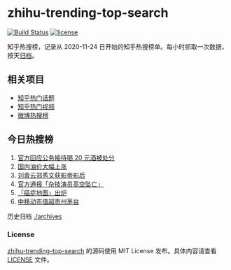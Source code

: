 # zhihu-trending-top-search

[![Build Status](https://github.com/justjavac/zhihu-trending-top-search/workflows/ci/badge.svg?branch=main)](https://github.com/justjavac/zhihu-trending-top-search/actions)
[![license](https://img.shields.io/github/license/justjavac/zhihu-trending-top-search)](https://github.com/justjavac/zhihu-trending-top-search/blob/main/LICENSE)

知乎热搜榜，记录从 2020-11-24 日开始的知乎热搜榜单。每小时抓取一次数据，按天[归档](./archives)。

## 相关项目

- [知乎热门话题](https://github.com/justjavac/zhihu-trending-hot-questions)
- [知乎热门视频](https://github.com/justjavac/zhihu-trending-hot-video)
- [微博热搜榜](https://github.com/justjavac/weibo-trending-hot-search)

## 今日热搜榜

<!-- BEGIN -->
<!-- 最后更新时间 Mon Apr 17 2023 11:07:35 GMT+0800 (China Standard Time) -->

1. [官方回应公务接待喝 20 元酒被处分](https://www.zhihu.com/search?q=%E5%AE%98%E6%96%B9%E5%9B%9E%E5%BA%94%E5%85%AC%E5%8A%A1%E6%8E%A5%E5%BE%85%E5%96%9D%2020%20%E5%85%83%E9%85%92%E8%A2%AB%E5%A4%84%E5%88%86)
1. [国内油价大幅上涨](https://www.zhihu.com/search?q=%E5%9B%BD%E5%86%85%E6%B2%B9%E4%BB%B7%E5%A4%A7%E5%B9%85%E4%B8%8A%E6%B6%A8)
1. [刘青云郑秀文获影帝影后](https://www.zhihu.com/search?q=%E5%88%98%E9%9D%92%E4%BA%91%E9%83%91%E7%A7%80%E6%96%87%E8%8E%B7%E5%BD%B1%E5%B8%9D%E5%BD%B1%E5%90%8E)
1. [官方通报「杂技演员高空坠亡」](https://www.zhihu.com/search?q=%E5%AE%98%E6%96%B9%E9%80%9A%E6%8A%A5%E3%80%8C%E6%9D%82%E6%8A%80%E6%BC%94%E5%91%98%E9%AB%98%E7%A9%BA%E5%9D%A0%E4%BA%A1%E3%80%8D)
1. [「癌症地图」出炉](https://www.zhihu.com/search?q=%E3%80%8C%E7%99%8C%E7%97%87%E5%9C%B0%E5%9B%BE%E3%80%8D%E5%87%BA%E7%82%89)
1. [中移动市值超贵州茅台](https://www.zhihu.com/search?q=%E4%B8%AD%E7%A7%BB%E5%8A%A8%E5%B8%82%E5%80%BC%E8%B6%85%E8%B4%B5%E5%B7%9E%E8%8C%85%E5%8F%B0)

<!-- END -->

历史归档 [./archives](./archives)

### License

[zhihu-trending-top-search](https://github.com/justjavac/zhihu-trending-top-search) 的源码使用 MIT License
发布。具体内容请查看 [LICENSE](./LICENSE) 文件。
